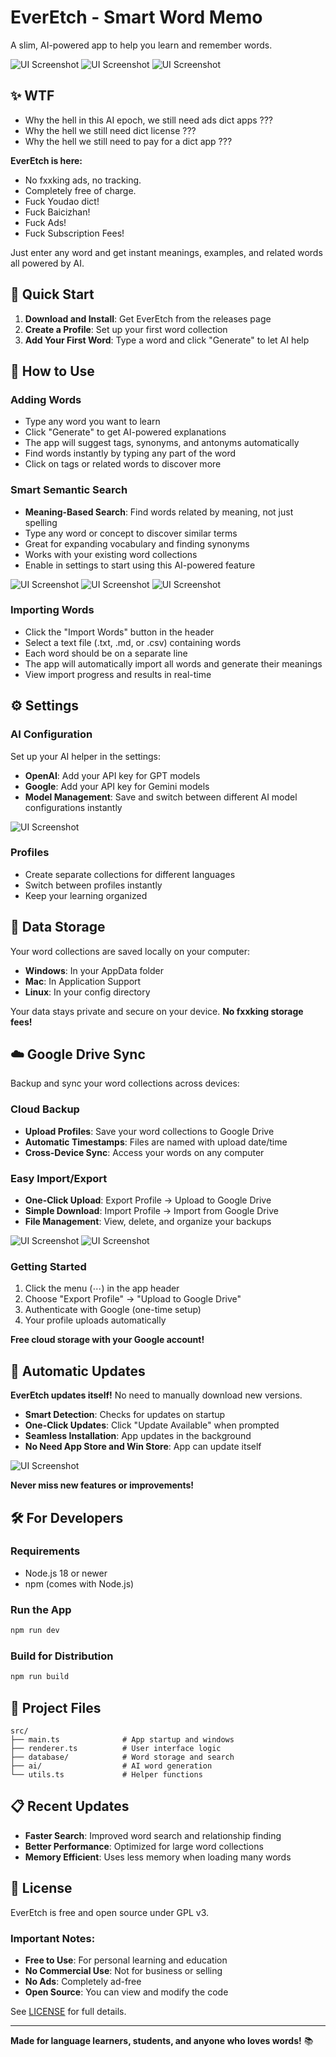 # EverEtch - Smart Word Memo

A slim, AI-powered app to help you learn and remember words.

![UI Screenshot](screenshots/UI_EN.png)
![UI Screenshot](screenshots/UI_JP.png)
![UI Screenshot](screenshots/UI_FR.png)

## ✨ WTF

- Why the hell in this AI epoch, we still need ads dict apps ???
- Why the hell we still need dict license ???
- Why the hell we still need to pay for a dict app ???

**EverEtch is here:**

- No fxxking ads, no tracking.
- Completely free of charge.
- Fuck Youdao dict!
- Fuck Baicizhan!
- Fuck Ads!
- Fuck Subscription Fees!

Just enter any word and get instant meanings, examples, and related words all powered by AI.


## 🚀 Quick Start

1. **Download and Install**: Get EverEtch from the releases page
2. **Create a Profile**: Set up your first word collection
3. **Add Your First Word**: Type a word and click "Generate" to let AI help

## 📱 How to Use

### Adding Words
- Type any word you want to learn
- Click "Generate" to get AI-powered explanations
- The app will suggest tags, synonyms, and antonyms automatically
- Find words instantly by typing any part of the word
- Click on tags or related words to discover more

### Smart Semantic Search
- **Meaning-Based Search**: Find words related by meaning, not just spelling
- Type any word or concept to discover similar terms
- Great for expanding vocabulary and finding synonyms
- Works with your existing word collections
- Enable in settings to start using this AI-powered feature

![UI Screenshot](screenshots/UI_SEMANTIC_EN.png)
![UI Screenshot](screenshots/UI_SEMANTIC_JP.png)
![UI Screenshot](screenshots/UI_SEMANTIC_SET.png)

### Importing Words
- Click the "Import Words" button in the header
- Select a text file (.txt, .md, or .csv) containing words
- Each word should be on a separate line
- The app will automatically import all words and generate their meanings
- View import progress and results in real-time

## ⚙️ Settings

### AI Configuration
Set up your AI helper in the settings:
- **OpenAI**: Add your API key for GPT models
- **Google**: Add your API key for Gemini models
- **Model Management**: Save and switch between different AI model configurations instantly

![UI Screenshot](screenshots/UI_MODELS.png)

### Profiles
- Create separate collections for different languages
- Switch between profiles instantly
- Keep your learning organized

## 💾 Data Storage

Your word collections are saved locally on your computer:
- **Windows**: In your AppData folder
- **Mac**: In Application Support
- **Linux**: In your config directory

Your data stays private and secure on your device.
**No fxxking storage fees!**

## ☁️ Google Drive Sync

Backup and sync your word collections across devices:

### Cloud Backup
- **Upload Profiles**: Save your word collections to Google Drive
- **Automatic Timestamps**: Files are named with upload date/time
- **Cross-Device Sync**: Access your words on any computer

### Easy Import/Export
- **One-Click Upload**: Export Profile → Upload to Google Drive
- **Simple Download**: Import Profile → Import from Google Drive
- **File Management**: View, delete, and organize your backups

![UI Screenshot](screenshots/UI_DRIVE_IMPORT.png)
![UI Screenshot](screenshots/UI_DRIVE_EXPORT.png)

### Getting Started
1. Click the menu (⋯) in the app header
2. Choose "Export Profile" → "Upload to Google Drive"
3. Authenticate with Google (one-time setup)
4. Your profile uploads automatically

**Free cloud storage with your Google account!**

## 🔄 Automatic Updates

**EverEtch updates itself!** No need to manually download new versions.

- **Smart Detection**: Checks for updates on startup
- **One-Click Updates**: Click "Update Available" when prompted
- **Seamless Installation**: App updates in the background
- **No Need App Store and Win Store**: App can update itself

![UI Screenshot](screenshots/UI_UPDATE.png)

**Never miss new features or improvements!**

## 🛠️ For Developers

### Requirements
- Node.js 18 or newer
- npm (comes with Node.js)

### Run the App
```bash
npm run dev
```

### Build for Distribution
```bash
npm run build
```

## 📂 Project Files

```
src/
├── main.ts              # App startup and windows
├── renderer.ts          # User interface logic
├── database/            # Word storage and search
├── ai/                  # AI word generation
└── utils.ts             # Helper functions
```

## 📋 Recent Updates

- **Faster Search**: Improved word search and relationship finding
- **Better Performance**: Optimized for large word collections
- **Memory Efficient**: Uses less memory when loading many words

## 📄 License

EverEtch is free and open source under GPL v3.

### Important Notes:
- **Free to Use**: For personal learning and education
- **No Commercial Use**: Not for business or selling
- **No Ads**: Completely ad-free
- **Open Source**: You can view and modify the code

See [LICENSE](LICENSE) for full details.

---

**Made for language learners, students, and anyone who loves words!** 📚
